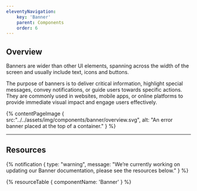 ```yaml
---
eleventyNavigation:
    key: 'Banner'
    parent: Components
    order: 6
---
```


## Overview

Banners are wider than other UI elements, spanning across the width of the screen and usually include text, icons and buttons.

The purpose of banners is to deliver critical information, highlight special messages, convey notifications, or guide users towards specific actions. They are commonly used in websites, mobile apps, or online platforms to provide immediate visual impact and engage users effectively.


{% contentPageImage {
    src:"../../assets/img/components/banner/overview.svg",
    alt: "An error banner placed at the top of a container."
} %}

---

## Resources

{% notification {
  type: "warning",
  message: "We’re currently working on updating our Banner documentation, please see the resources below."
} %}

{% resourceTable {
    componentName: 'Banner'
} %}
